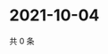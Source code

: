 # 2021-10-04

共 0 条

<!-- BEGIN WEIBO -->
<!-- 最后更新时间 Mon Oct 04 2021 10:04:22 GMT+0800 (China Standard Time) -->

<!-- END WEIBO -->
